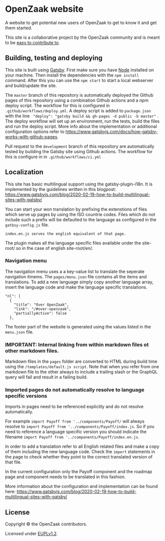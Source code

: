 # OpenZaak website

A website to get potential new users of OpenZaak to get to know it and get them started.

This site is a collaborative project by the OpenZaak community and is meant to be [easy to contribute to](CONTRIBUTING.md).

## Building, testing and deploying

This site is built using [Gatsby](https://www.gatsbyjs.org/). First make sure you have [Node](https://nodejs.org/en/) installed on your machine. Then install the dependencies with the `npm install` command. After this you can use the `npm start` to start a local webserver and build/update the site.

The `master` branch of this repository is automatically deployed the Github pages of this repository using a combination Github actions and a npm deploy script. The workflow for this is configured in `.github/workflows/deploy.yml`.  A deploy script is added to `package.json` with the line ` "deploy": "gatsby build && gh-pages -d public -b master"` . The deploy workflow will set up an environment, run the tests, build the files and run the deploy script. More info about the implementation or additional configuration options refer to https://www.gatsbyjs.com/docs/how-gatsby-works-with-github-pages.

Pull request to the `development` branch of this repository are automatically tested by building the Gatsby site using Github actions. The workflow for this is configure in in `.github/workflows/ci.yml`


## Localization
This site has basic multilingual support using the gatsby-plugin-i18n.
It is implemented by the guidelines written in this blogpost:
https://www.gatsbyjs.com/blog/2020-02-19-how-to-build-multilingual-sites-with-gatsby/

You can start your won translation by prefixing the extenstions of files which serve up pages by using the ISO countrie codes. Files which do not include such a prefix will be defaulted to the language as configured in the `gatbsy-config.js` file.

```example:
index.en.js serves the english equivalent of that page.
```
The plugin makes all the language specific files available under the site-root/<language code> so in the case of english site-root/en/.

### Navigation menu
The navigation menu uses a a key-value list to translate the seperate navigation itmems. The `pages/menu.json` file
contains all the items and translations. To add a new language simply copy another language array, insert the language code and make the language specific translations.

```
"nl": [
  {
    "title": "Over OpenZaak",
    "link": "/#over-openzaak",
    "partiallyActive": false
  },
```
The footer part of the website is generated using the values listed in the `menu.json` file.

### IMPORTANT: Internal linking from within markdown files ot other markdown files.
Markdown files in the `pages` folder are converted to HTML during build time using the `/templates/default.js script`. Note that when you refer from one markdown file to the other always to include a trailing slash or the GraphQL query will fail and result in a failing build.

### Imported pages do not automatically resolve to language specific versions

Imports in pages need to be referenced explicitly and do not resolve automatically.

For example `import Payoff from '../components/Payoff/` will always resolve to `import Payoff from '../components/Payoff/index.js`. So if you need to reference a language specific version you should indicate the filename `import Payoff from '../components/Payoff/index.en.js`.

In order to add a translation refer to all English related files and make a copy of them including the new language code. Check the `import` statements in the page to check whether they point to the correct translated version of that file.

In the current configuration only the Payoff component and the roadmap page and component needs to be translated in this fashion.

More information about the configuration and implementation can be found here:
https://www.gatsbyjs.com/blog/2020-02-19-how-to-build-multilingual-sites-with-gatsby/


## License

Copyright © the OpenZaak contributors.

Licensed under [EUPLv1.2](LICENSE.md).
